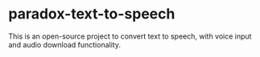 # paradox-text-to-speech
This is an open-source project to convert text to speech, with voice input and audio download functionality.
